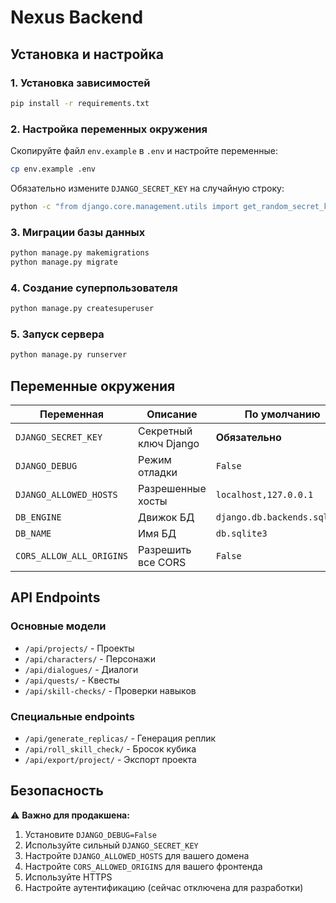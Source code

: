 # Nexus Backend

## Установка и настройка

### 1. Установка зависимостей
```bash
pip install -r requirements.txt
```

### 2. Настройка переменных окружения
Скопируйте файл `env.example` в `.env` и настройте переменные:

```bash
cp env.example .env
```

Обязательно измените `DJANGO_SECRET_KEY` на случайную строку:
```bash
python -c "from django.core.management.utils import get_random_secret_key; print(get_random_secret_key())"
```

### 3. Миграции базы данных
```bash
python manage.py makemigrations
python manage.py migrate
```

### 4. Создание суперпользователя
```bash
python manage.py createsuperuser
```

### 5. Запуск сервера
```bash
python manage.py runserver
```

## Переменные окружения

| Переменная | Описание | По умолчанию |
|------------|----------|--------------|
| `DJANGO_SECRET_KEY` | Секретный ключ Django | **Обязательно** |
| `DJANGO_DEBUG` | Режим отладки | `False` |
| `DJANGO_ALLOWED_HOSTS` | Разрешенные хосты | `localhost,127.0.0.1` |
| `DB_ENGINE` | Движок БД | `django.db.backends.sqlite3` |
| `DB_NAME` | Имя БД | `db.sqlite3` |
| `CORS_ALLOW_ALL_ORIGINS` | Разрешить все CORS | `False` |

## API Endpoints

### Основные модели
- `/api/projects/` - Проекты
- `/api/characters/` - Персонажи
- `/api/dialogues/` - Диалоги
- `/api/quests/` - Квесты
- `/api/skill-checks/` - Проверки навыков

### Специальные endpoints
- `/api/generate_replicas/` - Генерация реплик
- `/api/roll_skill_check/` - Бросок кубика
- `/api/export/project/` - Экспорт проекта

## Безопасность

⚠️ **Важно для продакшена:**
1. Установите `DJANGO_DEBUG=False`
2. Используйте сильный `DJANGO_SECRET_KEY`
3. Настройте `DJANGO_ALLOWED_HOSTS` для вашего домена
4. Настройте `CORS_ALLOWED_ORIGINS` для вашего фронтенда
5. Используйте HTTPS
6. Настройте аутентификацию (сейчас отключена для разработки)
